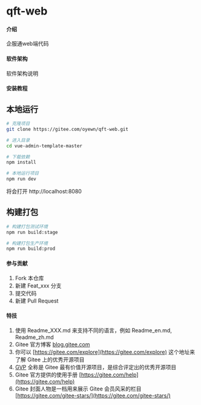 # qft-web

#### 介绍
企服通web端代码

#### 软件架构
软件架构说明


#### 安装教程

## 本地运行

```bash
# 克隆项目
git clone https://gitee.com/oyewn/qft-web.git

# 进入目录
cd vue-admin-template-master

# 下载依赖
npm install

# 本地运行项目
npm run dev
```

将会打开 http://localhost:8080

## 构建打包

```bash
# 构建打包测试环境
npm run build:stage

# 构建打包生产环境
npm run build:prod
```

#### 参与贡献

1.  Fork 本仓库
2.  新建 Feat_xxx 分支
3.  提交代码
4.  新建 Pull Request


#### 特技

1.  使用 Readme\_XXX.md 来支持不同的语言，例如 Readme\_en.md, Readme\_zh.md
2.  Gitee 官方博客 [blog.gitee.com](https://blog.gitee.com)
3.  你可以 [https://gitee.com/explore](https://gitee.com/explore) 这个地址来了解 Gitee 上的优秀开源项目
4.  [GVP](https://gitee.com/gvp) 全称是 Gitee 最有价值开源项目，是综合评定出的优秀开源项目
5.  Gitee 官方提供的使用手册 [https://gitee.com/help](https://gitee.com/help)
6.  Gitee 封面人物是一档用来展示 Gitee 会员风采的栏目 [https://gitee.com/gitee-stars/](https://gitee.com/gitee-stars/)
